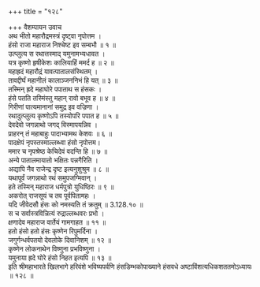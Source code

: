 +++
title = "१२८"

+++
वैशम्पायन उवाच  
अथ भीतो महारौद्रमस्त्रं दृष्ट्वा नृपोत्तम ।  
हंसो राजा महाराज निश्चेष्ट इव सम्बभौ ॥ १ ॥  
उत्प्लुत्य स रथात्तस्माद् यमुनामभ्यधावत ।  
यत्र कृष्णो हृषीकेशः कालियाहिं ममर्द ह ॥ २ ॥  
महाह्रदं महारौद्रं यावत्पातालसंस्थितम् ।  
तावद्दीर्घं महानीलं कालाञ्जननिभं हि यत् ॥ ३ ॥  
तस्मिन् ह्रदे महाघोरे पपाताथ स हंसकः ।  
हंसे पतति तस्मिंस्तु महान् रावो बभूव ह ॥ ४ ॥  
गिरीणां पात्यमानानां समुद्र इव वज्रिणा ।  
रथादुत्प्लुत्य कृष्णोऽपि तस्योपरि पपात ह ॥ ५ ॥  
देवदेवो जगन्नाथो जगद् विस्मापयन्निव ।  
प्राहरन् तं महाबाहुः पादाभ्यामथ केशवः ॥ ६ ॥  
पादक्षेपं नृपस्तस्माल्लब्ध्वा हंसो नृपोत्तम।  
ममार च नृपश्रेष्ठ केचिदेवं वदन्ति हि ॥ ७ ॥  
अन्ये पातालमायातो भक्षितः पन्नगैरिति ।  
अद्यापि नैव राजेन्द्र दृष्ट इत्यनुशुश्रुम ॥ ८ ॥  
यथापूर्वं जगन्नाथो रथं समुपजग्मिवान् ।  
हते तस्मिन् महाराज धर्मपुत्रो युधिष्ठिरः ॥ ९ ॥  
अकरोत् राजसूयं च तव पूर्वपितामहः ।  
यदि जीवेदसौ हंसः को नमस्यति तं क्रतुम् ॥ 3.128.१० ॥  
स च सर्वास्त्रविन्नित्यं रुद्राल्लब्धवरः प्रभो ।  
क्षणादेव महाराज वार्तेयं गामगाहत ॥ ११ ॥  
हतो हंसो हतो हंसः कृष्णेन रिपुमर्दिना ।  
जगुर्गन्धर्वपतयो देवलोके दिवानिशम् ॥ १२ ॥  
कृष्णेन लोकनाथेन विष्णुना प्रभविष्णुना ।  
यमुनाया ह्रदे घोरे हंसो निहत इत्यपि ॥ १३ ॥  
इति श्रीमहाभारते खिलभागे हरिवंशे भविष्यपर्वणि हंसडिम्भकोपाख्याने हंसवधे अष्टाविंशत्यधिकशततमोऽध्यायः ॥ १२८ ॥